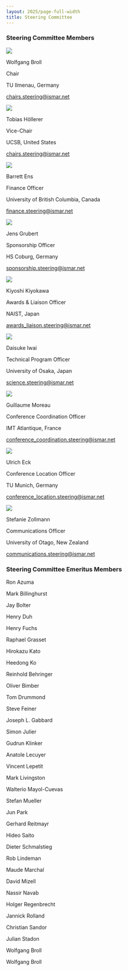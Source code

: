 ```yaml
---
layout: 2025/page-full-width
title: Steering Committee
---
```


<div class="steering-container">
    <div class="steering-category">
        <h3>Steering Committee Members</h3>
        <div class="steering">
            <div class="steering-member">
                <img src="{{ 'assets\2025\img\Steering Committee\Wolfgang Broll.jpg' | relative_url }}" />
                <p class="name">Wolfgang Broll</p>
                <p>Chair</p>
                <p>TU Ilmenau, Germany</p>
                <p><a href="mailto:chairs.steering@ismar.net">chairs.steering@ismar.net</a></p>
            </div>
            <div class="steering-member">
                <img src="{{ 'assets\2025\img\Steering Committee\Tobias Höllerer.jpg' | relative_url }}" />
                <p class="name">Tobias Höllerer</p>
                <p>Vice-Chair</p>
                <p>UCSB, United States</p>
                <p><a href="mailto:chairs.steering@ismar.net">chairs.steering@ismar.net</a></p>
            </div>
            <div class="steering-member">
                <img src="{{ 'assets\2025\img\Steering Committee\Barrett Ens.jpg' | relative_url }}" />
                <p class="name">Barrett Ens</p>
                <p>Finance Officer</p>
                <p>University of British Columbia, Canada</p>
                <p><a href="mailto:finance.steering@ismar.net">finance.steering@ismar.net</a></p>
            </div>
            <div class="steering-member">
                <img src="{{ 'assets\2025\img\Steering Committee\Jens Grubert.jpg' | relative_url }}" />
                <p class="name">Jens Grubert</p>
                <p>Sponsorship Officer</p>
                <p>HS Coburg, Germany</p>
                <p><a href="mailto:sponsorship.steering@ismar.net">sponsorship.steering@ismar.net</a></p>
            </div>
            <div class="steering-member">
                <img src="{{ 'assets\2025\img\Steering Committee\Kiyoshi Kiyokawa.webp' | relative_url }}" />
                <p class="name">Kiyoshi Kiyokawa</p>
                <p>Awards & Liaison Officer</p>
                <p>NAIST, Japan</p>
                <p><a href="mailto:awards_liaison.steering@ismar.net">awards_liaison.steering@ismar.net</a></p>
            </div>
            <div class="steering-member">
                <img src="{{ 'assets\2025\img\Steering Committee\Daisuke Iwai.jpg' | relative_url }}" />
                <p class="name">Daisuke Iwai</p>
                <p>Technical Program Officer</p>
                <p>University of Osaka, Japan</p>
                <p><a href="mailto:science.steering@ismar.net">science.steering@ismar.net</a></p>
            </div>
            <div class="steering-member">
                <img src="{{ 'assets\2025\img\Steering Committee\Guillaume Moreau.jpg' | relative_url }}" />
                <p class="name">Guillaume Moreau</p>
                <p>Conference Coordination Officer</p>
                <p>IMT Atlantique, France</p>
                <p><a href="mailto:conference_coordination.steering@ismar.net">conference_coordination.steering@ismar.net</a></p>
            </div>
            <div class="steering-member">
                <img src="{{ 'assets\2025\img\Steering Committee\Ulrich Eck.jpg' | relative_url }}" />
                <p class="name">Ulrich Eck</p>
                <p>Conference Location Officer</p>
                <p>TU Munich, Germany</p>
                <p><a href="mailto:conference_location.steering@ismar.net">conference_location.steering@ismar.net</a></p>
            </div>
            <div class="steering-member">
                <img src="{{ 'assets\2025\img\Steering Committee\Stefanie Zollmann.webp' | relative_url }}" />
                <p class="name">Stefanie Zollmann</p>
                <p>Communications Officer</p>
                <p>University of Otago, New Zealand</p>
                <p><a href="mailto:communications.steering@ismar.net">communications.steering@ismar.net</a></p>
            </div>
        </div>
    </div>
    <div class="steering-category">
        <h3>Steering Committee Emeritus Members</h3>
        <div class="steering">
           <div class="steering-member">
    <p class="name">Ron Azuma</p>
</div>
<div class="steering-member">
    <p class="name">Mark Billinghurst</p>
</div>
<div class="steering-member">
    <p class="name">Jay Bolter</p>
</div>
<div class="steering-member">
    <p class="name">Henry Duh</p>
</div>
<div class="steering-member">
    <p class="name">Henry Fuchs</p>
</div>
<div class="steering-member">
    <p class="name">Raphael Grasset</p>
</div>
<div class="steering-member">
    <p class="name">Hirokazu Kato</p>
</div>
<div class="steering-member">
    <p class="name">Heedong Ko</p>
</div>
<div class="steering-member">
    <p class="name">Reinhold Behringer</p>
</div>
<div class="steering-member">
    <p class="name">Oliver Bimber</p>
</div>
<div class="steering-member">
    <p class="name">Tom Drummond</p>
</div>
<div class="steering-member">
    <p class="name">Steve Feiner</p>
</div>
<div class="steering-member">
    <p class="name">Joseph L. Gabbard</p>
</div>
<div class="steering-member">
    <p class="name">Simon Julier</p>
</div>
<div class="steering-member">
    <p class="name">Gudrun Klinker</p>
</div>
<div class="steering-member">
    <p class="name">Anatole Lecuyer</p>
</div>
<div class="steering-member">
    <p class="name">Vincent Lepetit</p>
</div>
<div class="steering-member">
    <p class="name">Mark Livingston</p>
</div>
<div class="steering-member">
    <p class="name">Walterio Mayol-Cuevas</p>
</div>
<div class="steering-member">
    <p class="name">Stefan Mueller</p>
</div>
<div class="steering-member">
    <p class="name">Jun Park</p>
</div>
<div class="steering-member">
    <p class="name">Gerhard Reitmayr</p>
</div>
<div class="steering-member">
    <p class="name">Hideo Saito</p>
</div>
<div class="steering-member">
    <p class="name">Dieter Schmalstieg</p>
</div>
<div class="steering-member">
    <p class="name">Rob Lindeman</p>
</div>
<div class="steering-member">
    <p class="name">Maude Marchal</p>
</div>
<div class="steering-member">
    <p class="name">David Mizell</p>
</div>
<div class="steering-member">
    <p class="name">Nassir Navab</p>
</div>
<div class="steering-member">
    <p class="name">Holger Regenbrecht</p>
</div>
<div class="steering-member">
    <p class="name">Jannick Rolland</p>
</div>
<div class="steering-member">
    <p class="name">Christian Sandor</p>
</div>
<div class="steering-member">
    <p class="name">Julian Stadon</p>
</div>
<div class="steering-member">
    <p class="name">Wolfgang Broll</p>
</div>
<div class="steering-member">
    <p class="name">Wolfgang Broll</p>
</div>

    
            
</div>
